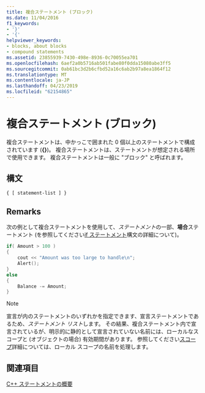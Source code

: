 ```yaml
---
title: 複合ステートメント (ブロック)
ms.date: 11/04/2016
f1_keywords:
- '}'
- '{'
helpviewer_keywords:
- blocks, about blocks
- compound statements
ms.assetid: 23855939-7430-498e-8936-0c70055ea701
ms.openlocfilehash: 6aef2a0b5716ab501fabe80f0dda15080abe3ff5
ms.sourcegitcommit: 0ab61bc3d2b6cfbd52a16c6ab2b97a8ea1864f12
ms.translationtype: MT
ms.contentlocale: ja-JP
ms.lasthandoff: 04/23/2019
ms.locfileid: "62154865"
---
```

# <a name="compound-statements-blocks"></a>複合ステートメント (ブロック)

複合ステートメントは、中かっこで囲まれた 0 個以上のステートメントで構成されています (**{}**)。 複合ステートメントは、ステートメントが想定される場所で使用できます。 複合ステートメントは一般に "ブロック" と呼ばれます。

## <a name="syntax"></a>構文

```
{ [ statement-list ] }
```

## <a name="remarks"></a>Remarks

次の例として複合ステートメントを使用して、*ステートメント*の一部、**場合**ステートメント (を参照してください[if ステートメント](../cpp/if-else-statement-cpp.md)構文の詳細について)。

```cpp
if( Amount > 100 )
{
    cout << "Amount was too large to handle\n";
    Alert();
}
else
{
    Balance -= Amount;
}
```

> [!NOTE]
>  宣言が内のステートメントのいずれかを指定できます、宣言ステートメントであるため、*ステートメント リスト*します。 その結果、複合ステートメント内で宣言されているが、明示的に静的として宣言されていない名前には、ローカルなスコープと (オブジェクトの場合) 有効期間があります。 参照してください[スコープ](../cpp/scope-visual-cpp.md)詳細については、ローカル スコープの名前を処理します。

## <a name="see-also"></a>関連項目

[C++ ステートメントの概要](../cpp/overview-of-cpp-statements.md)